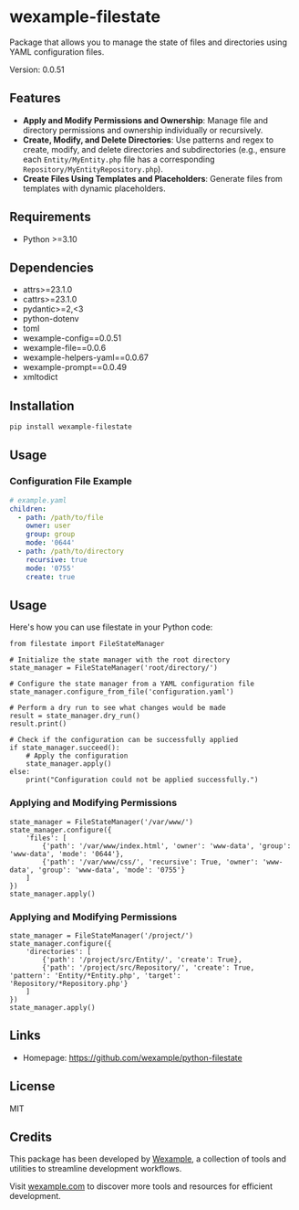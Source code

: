 # wexample-filestate

Package that allows you to manage the state of files and directories using YAML configuration files.

Version: 0.0.51

## Features

- **Apply and Modify Permissions and Ownership**: Manage file and directory permissions and ownership individually or recursively.
- **Create, Modify, and Delete Directories**: Use patterns and regex to create, modify, and delete directories and subdirectories (e.g., ensure each `Entity/MyEntity.php` file has a corresponding `Repository/MyEntityRepository.php`).
- **Create Files Using Templates and Placeholders**: Generate files from templates with dynamic placeholders.


## Requirements

- Python >=3.10

## Dependencies

- attrs>=23.1.0
- cattrs>=23.1.0
- pydantic>=2,<3
- python-dotenv
- toml
- wexample-config==0.0.51
- wexample-file==0.0.6
- wexample-helpers-yaml==0.0.67
- wexample-prompt==0.0.49
- xmltodict

## Installation

```bash
pip install wexample-filestate
```

## Usage


### Configuration File Example

```yaml
# example.yaml
children:
  - path: /path/to/file
    owner: user
    group: group
    mode: '0644'
  - path: /path/to/directory
    recursive: true
    mode: '0755'
    create: true
```

## Usage

Here's how you can use filestate in your Python code:

```
from filestate import FileStateManager

# Initialize the state manager with the root directory
state_manager = FileStateManager('root/directory/')

# Configure the state manager from a YAML configuration file
state_manager.configure_from_file('configuration.yaml')

# Perform a dry run to see what changes would be made
result = state_manager.dry_run()
result.print()

# Check if the configuration can be successfully applied
if state_manager.succeed():
    # Apply the configuration
    state_manager.apply()
else:
    print("Configuration could not be applied successfully.")

```

### Applying and Modifying Permissions

```
state_manager = FileStateManager('/var/www/')
state_manager.configure({
    'files': [
        {'path': '/var/www/index.html', 'owner': 'www-data', 'group': 'www-data', 'mode': '0644'},
        {'path': '/var/www/css/', 'recursive': True, 'owner': 'www-data', 'group': 'www-data', 'mode': '0755'}
    ]
})
state_manager.apply()
```

### Applying and Modifying Permissions

```
state_manager = FileStateManager('/project/')
state_manager.configure({
    'directories': [
        {'path': '/project/src/Entity/', 'create': True},
        {'path': '/project/src/Repository/', 'create': True, 'pattern': 'Entity/*Entity.php', 'target': 'Repository/*Repository.php'}
    ]
})
state_manager.apply()
```

## Links

- Homepage: https://github.com/wexample/python-filestate

## License

MIT
## Credits

This package has been developed by [Wexample](https://wexample.com), a collection of tools and utilities to streamline development workflows.

Visit [wexample.com](https://wexample.com) to discover more tools and resources for efficient development.